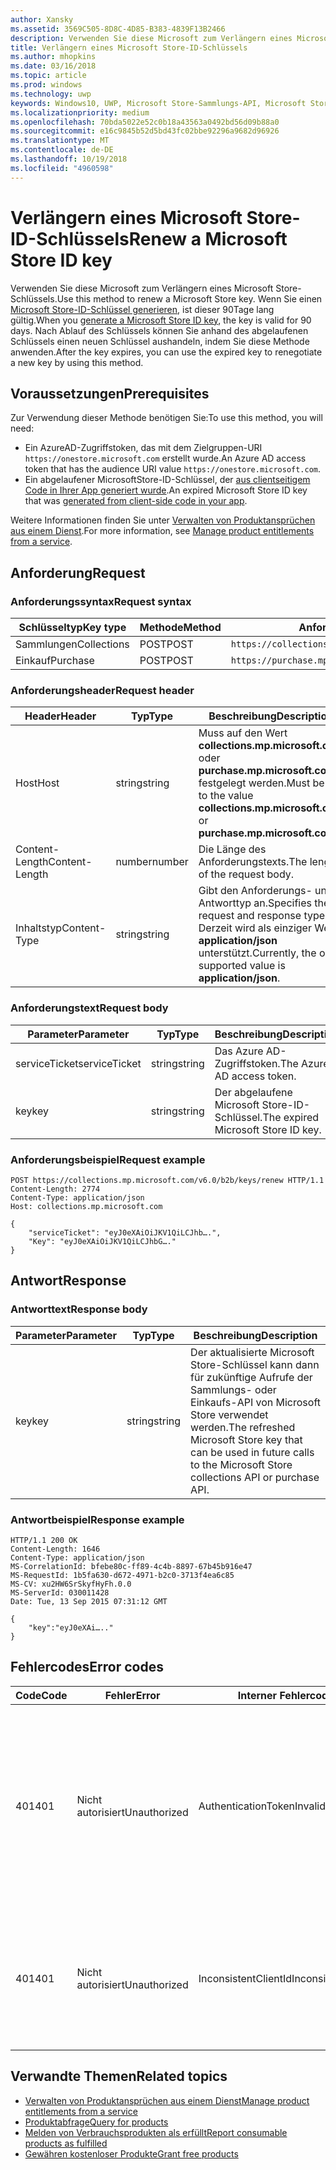 ```yaml
---
author: Xansky
ms.assetid: 3569C505-8D8C-4D85-B383-4839F13B2466
description: Verwenden Sie diese Microsoft zum Verlängern eines Microsoft Store-Schlüssels.
title: Verlängern eines Microsoft Store-ID-Schlüssels
ms.author: mhopkins
ms.date: 03/16/2018
ms.topic: article
ms.prod: windows
ms.technology: uwp
keywords: Windows10, UWP, Microsoft Store-Sammlungs-API, Microsoft Store-Einkaufs-API, Microsoft Store-ID-Schlüssel, verlängern
ms.localizationpriority: medium
ms.openlocfilehash: 70bda5022e52c0b18a43563a0492bd56d09b88a0
ms.sourcegitcommit: e16c9845b52d5bd43fc02bbe92296a9682d96926
ms.translationtype: MT
ms.contentlocale: de-DE
ms.lasthandoff: 10/19/2018
ms.locfileid: "4960598"
---
```

# <a name="renew-a-microsoft-store-id-key"></a><span data-ttu-id="c4168-104">Verlängern eines Microsoft Store-ID-Schlüssels</span><span class="sxs-lookup"><span data-stu-id="c4168-104">Renew a Microsoft Store ID key</span></span>


<span data-ttu-id="c4168-105">Verwenden Sie diese Microsoft zum Verlängern eines Microsoft Store-Schlüssels.</span><span class="sxs-lookup"><span data-stu-id="c4168-105">Use this method to renew a Microsoft Store key.</span></span> <span data-ttu-id="c4168-106">Wenn Sie einen [Microsoft Store-ID-Schlüssel generieren](view-and-grant-products-from-a-service.md#step-4), ist dieser 90Tage lang gültig.</span><span class="sxs-lookup"><span data-stu-id="c4168-106">When you [generate a Microsoft Store ID key](view-and-grant-products-from-a-service.md#step-4), the key is valid for 90 days.</span></span> <span data-ttu-id="c4168-107">Nach Ablauf des Schlüssels können Sie anhand des abgelaufenen Schlüssels einen neuen Schlüssel aushandeln, indem Sie diese Methode anwenden.</span><span class="sxs-lookup"><span data-stu-id="c4168-107">After the key expires, you can use the expired key to renegotiate a new key by using this method.</span></span>

## <a name="prerequisites"></a><span data-ttu-id="c4168-108">Voraussetzungen</span><span class="sxs-lookup"><span data-stu-id="c4168-108">Prerequisites</span></span>


<span data-ttu-id="c4168-109">Zur Verwendung dieser Methode benötigen Sie:</span><span class="sxs-lookup"><span data-stu-id="c4168-109">To use this method, you will need:</span></span>

* <span data-ttu-id="c4168-110">Ein AzureAD-Zugriffstoken, das mit dem Zielgruppen-URI `https://onestore.microsoft.com` erstellt wurde.</span><span class="sxs-lookup"><span data-stu-id="c4168-110">An Azure AD access token that has the audience URI value `https://onestore.microsoft.com`.</span></span>
* <span data-ttu-id="c4168-111">Ein abgelaufener MicrosoftStore-ID-Schlüssel, der [aus clientseitigem Code in Ihrer App generiert wurde](view-and-grant-products-from-a-service.md#step-4).</span><span class="sxs-lookup"><span data-stu-id="c4168-111">An expired Microsoft Store ID key that was [generated from client-side code in your app](view-and-grant-products-from-a-service.md#step-4).</span></span>

<span data-ttu-id="c4168-112">Weitere Informationen finden Sie unter [Verwalten von Produktansprüchen aus einem Dienst](view-and-grant-products-from-a-service.md).</span><span class="sxs-lookup"><span data-stu-id="c4168-112">For more information, see [Manage product entitlements from a service](view-and-grant-products-from-a-service.md).</span></span>

## <a name="request"></a><span data-ttu-id="c4168-113">Anforderung</span><span class="sxs-lookup"><span data-stu-id="c4168-113">Request</span></span>

### <a name="request-syntax"></a><span data-ttu-id="c4168-114">Anforderungssyntax</span><span class="sxs-lookup"><span data-stu-id="c4168-114">Request syntax</span></span>

| <span data-ttu-id="c4168-115">Schlüsseltyp</span><span class="sxs-lookup"><span data-stu-id="c4168-115">Key type</span></span>    | <span data-ttu-id="c4168-116">Methode</span><span class="sxs-lookup"><span data-stu-id="c4168-116">Method</span></span> | <span data-ttu-id="c4168-117">Anforderungs-URI</span><span class="sxs-lookup"><span data-stu-id="c4168-117">Request URI</span></span>                                              |
|-------------|--------|----------------------------------------------------------|
| <span data-ttu-id="c4168-118">Sammlungen</span><span class="sxs-lookup"><span data-stu-id="c4168-118">Collections</span></span> | <span data-ttu-id="c4168-119">POST</span><span class="sxs-lookup"><span data-stu-id="c4168-119">POST</span></span>   | ```https://collections.mp.microsoft.com/v6.0/b2b/keys/renew``` |
| <span data-ttu-id="c4168-120">Einkauf</span><span class="sxs-lookup"><span data-stu-id="c4168-120">Purchase</span></span>    | <span data-ttu-id="c4168-121">POST</span><span class="sxs-lookup"><span data-stu-id="c4168-121">POST</span></span>   | ```https://purchase.mp.microsoft.com/v6.0/b2b/keys/renew```    |


### <a name="request-header"></a><span data-ttu-id="c4168-122">Anforderungsheader</span><span class="sxs-lookup"><span data-stu-id="c4168-122">Request header</span></span>

| <span data-ttu-id="c4168-123">Header</span><span class="sxs-lookup"><span data-stu-id="c4168-123">Header</span></span>         | <span data-ttu-id="c4168-124">Typ</span><span class="sxs-lookup"><span data-stu-id="c4168-124">Type</span></span>   | <span data-ttu-id="c4168-125">Beschreibung</span><span class="sxs-lookup"><span data-stu-id="c4168-125">Description</span></span>                                                                                           |
|----------------|--------|-------------------------------------------------------------------------------------------------------|
| <span data-ttu-id="c4168-126">Host</span><span class="sxs-lookup"><span data-stu-id="c4168-126">Host</span></span>           | <span data-ttu-id="c4168-127">string</span><span class="sxs-lookup"><span data-stu-id="c4168-127">string</span></span> | <span data-ttu-id="c4168-128">Muss auf den Wert **collections.mp.microsoft.com** oder **purchase.mp.microsoft.com** festgelegt werden.</span><span class="sxs-lookup"><span data-stu-id="c4168-128">Must be set to the value **collections.mp.microsoft.com** or **purchase.mp.microsoft.com**.</span></span>           |
| <span data-ttu-id="c4168-129">Content-Length</span><span class="sxs-lookup"><span data-stu-id="c4168-129">Content-Length</span></span> | <span data-ttu-id="c4168-130">number</span><span class="sxs-lookup"><span data-stu-id="c4168-130">number</span></span> | <span data-ttu-id="c4168-131">Die Länge des Anforderungstexts.</span><span class="sxs-lookup"><span data-stu-id="c4168-131">The length of the request body.</span></span>                                                                       |
| <span data-ttu-id="c4168-132">Inhaltstyp</span><span class="sxs-lookup"><span data-stu-id="c4168-132">Content-Type</span></span>   | <span data-ttu-id="c4168-133">string</span><span class="sxs-lookup"><span data-stu-id="c4168-133">string</span></span> | <span data-ttu-id="c4168-134">Gibt den Anforderungs- und Antworttyp an.</span><span class="sxs-lookup"><span data-stu-id="c4168-134">Specifies the request and response type.</span></span> <span data-ttu-id="c4168-135">Derzeit wird als einziger Wert **application/json** unterstützt.</span><span class="sxs-lookup"><span data-stu-id="c4168-135">Currently, the only supported value is **application/json**.</span></span> |


### <a name="request-body"></a><span data-ttu-id="c4168-136">Anforderungstext</span><span class="sxs-lookup"><span data-stu-id="c4168-136">Request body</span></span>

| <span data-ttu-id="c4168-137">Parameter</span><span class="sxs-lookup"><span data-stu-id="c4168-137">Parameter</span></span>     | <span data-ttu-id="c4168-138">Typ</span><span class="sxs-lookup"><span data-stu-id="c4168-138">Type</span></span>   | <span data-ttu-id="c4168-139">Beschreibung</span><span class="sxs-lookup"><span data-stu-id="c4168-139">Description</span></span>                       | <span data-ttu-id="c4168-140">Erforderlich</span><span class="sxs-lookup"><span data-stu-id="c4168-140">Required</span></span> |
|---------------|--------|-----------------------------------|----------|
| <span data-ttu-id="c4168-141">serviceTicket</span><span class="sxs-lookup"><span data-stu-id="c4168-141">serviceTicket</span></span> | <span data-ttu-id="c4168-142">string</span><span class="sxs-lookup"><span data-stu-id="c4168-142">string</span></span> | <span data-ttu-id="c4168-143">Das Azure AD-Zugriffstoken.</span><span class="sxs-lookup"><span data-stu-id="c4168-143">The Azure AD access token.</span></span>        | <span data-ttu-id="c4168-144">Ja</span><span class="sxs-lookup"><span data-stu-id="c4168-144">Yes</span></span>      |
| <span data-ttu-id="c4168-145">key</span><span class="sxs-lookup"><span data-stu-id="c4168-145">key</span></span>           | <span data-ttu-id="c4168-146">string</span><span class="sxs-lookup"><span data-stu-id="c4168-146">string</span></span> | <span data-ttu-id="c4168-147">Der abgelaufene Microsoft Store-ID-Schlüssel.</span><span class="sxs-lookup"><span data-stu-id="c4168-147">The expired Microsoft Store ID key.</span></span> | <span data-ttu-id="c4168-148">Ja</span><span class="sxs-lookup"><span data-stu-id="c4168-148">Yes</span></span>       |


### <a name="request-example"></a><span data-ttu-id="c4168-149">Anforderungsbeispiel</span><span class="sxs-lookup"><span data-stu-id="c4168-149">Request example</span></span>

```syntax
POST https://collections.mp.microsoft.com/v6.0/b2b/keys/renew HTTP/1.1
Content-Length: 2774
Content-Type: application/json
Host: collections.mp.microsoft.com

{
    "serviceTicket": "eyJ0eXAiOiJKV1QiLCJhb….",
    "Key": "eyJ0eXAiOiJKV1QiLCJhbG…."
}
```

## <a name="response"></a><span data-ttu-id="c4168-150">Antwort</span><span class="sxs-lookup"><span data-stu-id="c4168-150">Response</span></span>


### <a name="response-body"></a><span data-ttu-id="c4168-151">Antworttext</span><span class="sxs-lookup"><span data-stu-id="c4168-151">Response body</span></span>

| <span data-ttu-id="c4168-152">Parameter</span><span class="sxs-lookup"><span data-stu-id="c4168-152">Parameter</span></span> | <span data-ttu-id="c4168-153">Typ</span><span class="sxs-lookup"><span data-stu-id="c4168-153">Type</span></span>   | <span data-ttu-id="c4168-154">Beschreibung</span><span class="sxs-lookup"><span data-stu-id="c4168-154">Description</span></span>                                                                                                            |
|-----------|--------|------------------------------------------------------------------------------------------------------------------------|
| <span data-ttu-id="c4168-155">key</span><span class="sxs-lookup"><span data-stu-id="c4168-155">key</span></span>       | <span data-ttu-id="c4168-156">string</span><span class="sxs-lookup"><span data-stu-id="c4168-156">string</span></span> | <span data-ttu-id="c4168-157">Der aktualisierte Microsoft Store-Schlüssel kann dann für zukünftige Aufrufe der Sammlungs- oder Einkaufs-API von Microsoft Store verwendet werden.</span><span class="sxs-lookup"><span data-stu-id="c4168-157">The refreshed Microsoft Store key that can be used in future calls to the Microsoft Store collections API or purchase API.</span></span> |


### <a name="response-example"></a><span data-ttu-id="c4168-158">Antwortbeispiel</span><span class="sxs-lookup"><span data-stu-id="c4168-158">Response example</span></span>

```syntax
HTTP/1.1 200 OK
Content-Length: 1646
Content-Type: application/json
MS-CorrelationId: bfebe80c-ff89-4c4b-8897-67b45b916e47
MS-RequestId: 1b5fa630-d672-4971-b2c0-3713f4ea6c85
MS-CV: xu2HW6SrSkyfHyFh.0.0
MS-ServerId: 030011428
Date: Tue, 13 Sep 2015 07:31:12 GMT

{
    "key":"eyJ0eXAi….."
}
```

## <a name="error-codes"></a><span data-ttu-id="c4168-159">Fehlercodes</span><span class="sxs-lookup"><span data-stu-id="c4168-159">Error codes</span></span>


| <span data-ttu-id="c4168-160">Code</span><span class="sxs-lookup"><span data-stu-id="c4168-160">Code</span></span> | <span data-ttu-id="c4168-161">Fehler</span><span class="sxs-lookup"><span data-stu-id="c4168-161">Error</span></span>        | <span data-ttu-id="c4168-162">Interner Fehlercode</span><span class="sxs-lookup"><span data-stu-id="c4168-162">Inner error code</span></span>           | <span data-ttu-id="c4168-163">Beschreibung</span><span class="sxs-lookup"><span data-stu-id="c4168-163">Description</span></span>   |
|------|--------------|----------------------------|---------------|
| <span data-ttu-id="c4168-164">401</span><span class="sxs-lookup"><span data-stu-id="c4168-164">401</span></span>  | <span data-ttu-id="c4168-165">Nicht autorisiert</span><span class="sxs-lookup"><span data-stu-id="c4168-165">Unauthorized</span></span> | <span data-ttu-id="c4168-166">AuthenticationTokenInvalid</span><span class="sxs-lookup"><span data-stu-id="c4168-166">AuthenticationTokenInvalid</span></span> | <span data-ttu-id="c4168-167">Das Azure AD-Zugriffstoken ist ungültig.</span><span class="sxs-lookup"><span data-stu-id="c4168-167">The Azure AD access token is invalid.</span></span> <span data-ttu-id="c4168-168">In einigen Fällen enthalten die Details zu ServiceError weitere Informationen, z. B. wenn das Token abgelaufen ist oder der *appid*-Anspruch fehlt.</span><span class="sxs-lookup"><span data-stu-id="c4168-168">In some cases the details of the ServiceError will contain more information, such as when the token is expired or the *appid* claim is missing.</span></span> |
| <span data-ttu-id="c4168-169">401</span><span class="sxs-lookup"><span data-stu-id="c4168-169">401</span></span>  | <span data-ttu-id="c4168-170">Nicht autorisiert</span><span class="sxs-lookup"><span data-stu-id="c4168-170">Unauthorized</span></span> | <span data-ttu-id="c4168-171">InconsistentClientId</span><span class="sxs-lookup"><span data-stu-id="c4168-171">InconsistentClientId</span></span>       | <span data-ttu-id="c4168-172">Der *clientId*-Anspruch im Microsoft Store-ID-Schlüssel und der *appid*-Anspruch im Azure AD-Zugriffstoken stimmen nicht überein.</span><span class="sxs-lookup"><span data-stu-id="c4168-172">The *clientId* claim in the Microsoft Store ID key and the *appid* claim in the Azure AD access token do not match.</span></span>                                                                     |


## <a name="related-topics"></a><span data-ttu-id="c4168-173">Verwandte Themen</span><span class="sxs-lookup"><span data-stu-id="c4168-173">Related topics</span></span>


* [<span data-ttu-id="c4168-174">Verwalten von Produktansprüchen aus einem Dienst</span><span class="sxs-lookup"><span data-stu-id="c4168-174">Manage product entitlements from a service</span></span>](view-and-grant-products-from-a-service.md)
* [<span data-ttu-id="c4168-175">Produktabfrage</span><span class="sxs-lookup"><span data-stu-id="c4168-175">Query for products</span></span>](query-for-products.md)
* [<span data-ttu-id="c4168-176">Melden von Verbrauchsprodukten als erfüllt</span><span class="sxs-lookup"><span data-stu-id="c4168-176">Report consumable products as fulfilled</span></span>](report-consumable-products-as-fulfilled.md)
* [<span data-ttu-id="c4168-177">Gewähren kostenloser Produkte</span><span class="sxs-lookup"><span data-stu-id="c4168-177">Grant free products</span></span>](grant-free-products.md)
